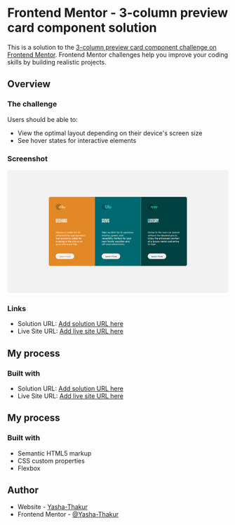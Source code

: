 # Frontend Mentor - 3-column preview card component solution

This is a solution to the [3-column preview card component challenge on Frontend Mentor](https://www.frontendmentor.io/challenges/3column-preview-card-component-pH92eAR2-). Frontend Mentor challenges help you improve your coding skills by building realistic projects.

## Overview

### The challenge

Users should be able to:

- View the optimal layout depending on their device's screen size
- See hover states for interactive elements

### Screenshot

![](./screenshot.png)

### Links

- Solution URL: [Add solution URL here](https://your-solution-url.com)
- Live Site URL: [Add live site URL here](https://your-live-site-url.com)

## My process

### Built with

- Solution URL: [Add solution URL here](https://www.frontendmentor.io/challenges/stats-preview-card-component-8JqbgoU62/hub/stats-preview-card-EYAwzsIny)
- Live Site URL: [Add live site URL here](https://nervous-khorana-2d49f3.netlify.app/)

## My process

### Built with

- Semantic HTML5 markup
- CSS custom properties
- Flexbox

## Author

- Website - [Yasha-Thakur](https://github.com/Yasha-Thakur)
- Frontend Mentor - [@Yasha-Thakur](https://www.frontendmentor.io/profile/Yasha-Thakur)
